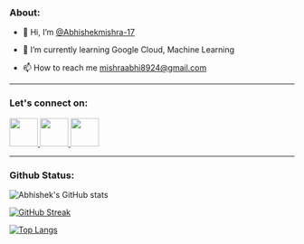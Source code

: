### About:

- 👋 Hi, I’m <a href="https://github.com/Abhishekmishra-17">@Abhishekmishra-17</a>
<!-- - 👀 I’m interested in ... -->
- 🌱 I’m currently learning Google Cloud, Machine Learning
<!-- - 💞️ I’m looking to collaborate on ... -->
- 📫 How to reach me <a href="mailto:mishraabhi8924@gmail.com">mishraabhi8924@gmail.com</a>

<hr>

### Let's connect on:
<a href="https://www.linkedin.com/in/abhishek-mishra-377055193/">
    <img height="50" src="https://cdn-icons-png.flaticon.com/512/2626/2626273.png"/>
</a>
<a href="https://medium.com/@mishraabhi8924">
    <img height="50" src="https://cdn-icons-png.flaticon.com/512/2504/2504925.png"/>
</a>
<a href="https://www.youtube.com/channel/UCAShqiR0RfgB997CwwK42sg">
  <img height="50" src="https://cdn-icons-png.flaticon.com/512/1076/1076995.png">
</a>

<hr>

### Github Status: 

![Abhishek's GitHub stats](https://github-readme-stats-sigma-five.vercel.app/api?username=Abhishekmishra-17&show_icons=true&theme=radical&count_private=true)

[![GitHub Streak](https://github-readme-streak-stats.herokuapp.com?user=Abhishekmishra-17&theme=radical&date_format=j%20M%5B%20Y%5D&fire=FAFF7B)](https://git.io/streak-stats)

[![Top Langs](https://github-readme-stats-sigma-five.vercel.app/api/top-langs/?username=abhishekmishra-17&theme=radical)](https://github.com/abihshekmishra-17/github-readme-stats)

<!-- - ### SKyline
![Abhishek's Github Skylines](https://skyline.github.com/abhishekmishra-17/2022)
<img scr="https://skyline.github.com/abhishekmishra-17/2022" width="400"> -->
